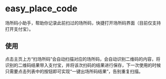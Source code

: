 # easy_place_code

场所码小助手，帮助你记录此前扫过的场所码，快捷打开场所码界面（目前仅支持打开支付宝）。

## 使用
点击主页上方“扫场所码”会自动扫描对应的场所码，会自动识别二维码的内容，将识别的二维码结果带入支付宝，并将该次扫码的结果进行保存，下一次使用的时候只需要点击列表中的按钮即可实现“一键出场所码结果”，告别重复扫描。


